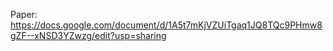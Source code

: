Paper: https://docs.google.com/document/d/1A5t7mKjVZUiTgaq1JQ8TQc9PHmw8gZF--xNSD3YZwzg/edit?usp=sharing
